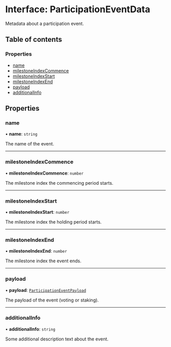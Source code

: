 # Interface: ParticipationEventData

Metadata about a participation event.

## Table of contents

### Properties

- [name](ParticipationEventData.md#name)
- [milestoneIndexCommence](ParticipationEventData.md#milestoneindexcommence)
- [milestoneIndexStart](ParticipationEventData.md#milestoneindexstart)
- [milestoneIndexEnd](ParticipationEventData.md#milestoneindexend)
- [payload](ParticipationEventData.md#payload)
- [additionalInfo](ParticipationEventData.md#additionalinfo)

## Properties

### name

• **name**: `string`

The name of the event.

___

### milestoneIndexCommence

• **milestoneIndexCommence**: `number`

The milestone index the commencing period starts.

___

### milestoneIndexStart

• **milestoneIndexStart**: `number`

The milestone index the holding period starts.

___

### milestoneIndexEnd

• **milestoneIndexEnd**: `number`

The milestone index the event ends.

___

### payload

• **payload**: [`ParticipationEventPayload`](../api_ref.md#participationeventpayload)

The payload of the event (voting or staking).

___

### additionalInfo

• **additionalInfo**: `string`

Some additional description text about the event.
